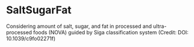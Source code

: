 # SaltSugarFat
Considering amount of salt, sugar, and fat in processed and ultra-processed foods (NOVA) guided by Siga classification system (Credit: DOI: 10.1039/c9fo02271f)
